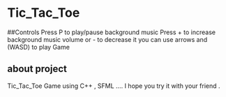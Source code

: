 # Tic_Tac_Toe
##Controls
Press P to play/pause background music
Press + to increase background music volume or - to decrease it
you can use arrows and (WASD) to play Game
## about project
Tic_Tac_Toe Game using C++ , SFML ....
I hope you try it with your friend .
